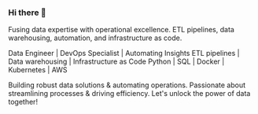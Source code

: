 ### Hi there 👋

Fusing data expertise with operational excellence. ETL pipelines, data warehousing, automation, and infrastructure as code.

Data Engineer | DevOps Specialist | Automating Insights
ETL pipelines | Data warehousing | Infrastructure as Code
Python | SQL | Docker | Kubernetes | AWS

Building robust data solutions & automating operations.
Passionate about streamlining processes & driving efficiency.
Let's unlock the power of data together!
